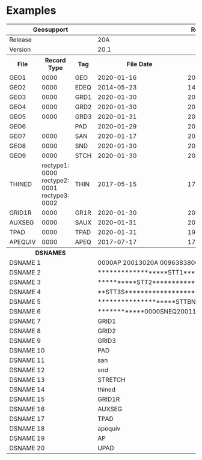 # Examples

<table>
        <thead>
          <tr>
            <th colspan="3">Geosupport</th>
            <th colspan="3">Release/Version</th>
          </tr>
        </thead>
        <tbody>
          <tr>
            <td colspan="3">Release</td>
            <td colspan="3">20A</td>
          </tr>
          <tr>
            <td colspan="3">Version</td>
            <td colspan="3">20.1</td>
          </tr>
          <tr>
            <th>File</th>
            <th>Record Type</th>
            <th>Tag</th>
            <th>File Date</th>
            <th>Release</th>
            <th>Record Count</th>
          </tr>
          <tr>
            <td>GEO1</td>
            <td>0000</td>
            <td>GEO</td>
            <td>2020-01-16</td>
            <td>2010</td>
            <td>00000001</td>
          </tr>
          <tr>
            <td>GEO2</td>
            <td>0000</td>
            <td>EDEQ</td>
            <td>2014-05-23</td>
            <td>14B</td>
            <td>00000001</td>
          </tr>
          <tr>
            <td>GEO3</td>
            <td>0000</td>
            <td>GRD1</td>
            <td>2020-01-30</td>
            <td>20A</td>
            <td>00225765</td>
          </tr>
          <tr>
            <td>GEO4</td>
            <td>0000</td>
            <td>GRD2</td>
            <td>2020-01-30</td>
            <td>20A</td>
            <td>00086007</td>
          </tr>
          <tr>
            <td>GEO5</td>
            <td>0000</td>
            <td>GRD3</td>
            <td>2020-01-31</td>
            <td>20A</td>
            <td>00211406</td>
          </tr>
          <tr>
            <td>GEO6</td>
            <td></td>
            <td>PAD</td>
            <td>2020-01-29</td>
            <td>20A</td>
            <td>01280216</td>
          </tr>
          <tr>
            <td>GEO7</td>
            <td>0000</td>
            <td>SAN</td>
            <td>2020-01-17</td>
            <td>20A</td>
            <td>00000753</td>
          </tr>
          <tr>
            <td>GEO8</td>
            <td>0000</td>
            <td>SND</td>
            <td>2020-01-30</td>
            <td>20A</td>
            <td>00102806</td>
          </tr>
          <tr>
            <td>GEO9</td>
            <td>0000</td>
            <td>STCH</td>
            <td>2020-01-30</td>
            <td>20A</td>
            <td>00027827</td>
          </tr>
          <tr>
            <td>THINED</td>
            <td><span>
                <span>rectype1: 0000</span><br>
            </span><span>
                <span>rectype2: 0001</span><br>
            </span><span>
                <span>rectype3: 0002</span><br>
            </span></td>
            <td>THIN</td>
            <td>2017-05-15</td>
            <td>17B</td>
            <td>00005904</td>
          </tr>
          <tr>
            <td>GRID1R</td>
            <td>0000</td>
            <td>GR1R</td>
            <td>2020-01-30</td>
            <td>20A</td>
            <td>00225719</td>
          </tr>
          <tr>
            <td>AUXSEG</td>
            <td>0000</td>
            <td>SAUX</td>
            <td>2020-01-31</td>
            <td>20A</td>
            <td>00038319</td>
          </tr>
          <tr>
            <td>TPAD</td>
            <td>0000</td>
            <td>TPAD</td>
            <td>2020-01-31</td>
            <td>19D</td>
            <td>00000000</td>
          </tr>
          <tr>
            <td>APEQUIV</td>
            <td>0000</td>
            <td>APEQ</td>
            <td>2017-07-17</td>
            <td>17C</td>
            <td>00000001</td>
          </tr>
          <tr>
            <th colspan="3">DSNAMES</th>
            <th colspan="3">Value</th>
          </tr>
          <tr>
            <td colspan="3">DSNAME 1</td>
            <td colspan="3">0000AP  20013020A 009638380000UPAD20012920A 00000001STAT****</td>
          </tr>
          <tr>
            <td colspan="3">DSNAME 2</td>
            <td colspan="3">******************STT1**********************STT1A***********</td>
          </tr>
          <tr>
            <td colspan="3">DSNAME 3</td>
            <td colspan="3">**********STT2**********************STT3********************</td>
          </tr>
          <tr>
            <td colspan="3">DSNAME 4</td>
            <td colspan="3">**STT3S*********************STTAP*********************STTBL*</td>
          </tr>
          <tr>
            <td colspan="3">DSNAME 5</td>
            <td colspan="3">********************STTBN*********************STTD**********</td>
          </tr>
          <tr>
            <td colspan="3">DSNAME 6</td>
            <td colspan="3">************0000SNEQ20011720A 00000757edequiv</td>
          </tr>
          <tr>
            <td colspan="3">DSNAME 7</td>
            <td colspan="3">GRID1</td>
          </tr>
          <tr>
            <td colspan="3">DSNAME 8</td>
            <td colspan="3">GRID2</td>
          </tr>
          <tr>
            <td colspan="3">DSNAME 9</td>
            <td colspan="3">GRID3</td>
          </tr>
          <tr>
            <td colspan="3">DSNAME 10</td>
            <td colspan="3">PAD</td>
          </tr>
          <tr>
            <td colspan="3">DSNAME 11</td>
            <td colspan="3">san</td>
          </tr>
          <tr>
            <td colspan="3">DSNAME 12</td>
            <td colspan="3">snd</td>
          </tr>
          <tr>
            <td colspan="3">DSNAME 13</td>
            <td colspan="3">STRETCH</td>
          </tr>
          <tr>
            <td colspan="3">DSNAME 14</td>
            <td colspan="3">thined</td>
          </tr>
          <tr>
            <td colspan="3">DSNAME 15</td>
            <td colspan="3">GRID1R</td>
          </tr>
          <tr>
            <td colspan="3">DSNAME 16</td>
            <td colspan="3">AUXSEG</td>
          </tr>
          <tr>
            <td colspan="3">DSNAME 17</td>
            <td colspan="3">TPAD</td>
          </tr>
          <tr>
            <td colspan="3">DSNAME 18</td>
            <td colspan="3">apequiv</td>
          </tr>
          <tr>
            <td colspan="3">DSNAME 19</td>
            <td colspan="3">AP</td>
          </tr>
          <tr>
            <td colspan="3">DSNAME 20</td>
            <td colspan="3">UPAD</td>
          </tr>
        </tbody>
      </table>
